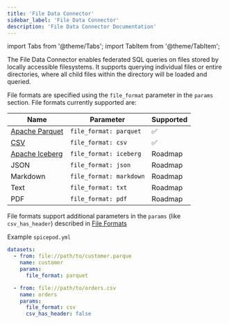 ```yaml
---
title: 'File Data Connector'
sidebar_label: 'File Data Connector'
description: 'File Data Connector Documentation'
---
```


import Tabs from '@theme/Tabs';
import TabItem from '@theme/TabItem';

The File Data Connector enables federated SQL queries on files stored by locally accessible filesystems. It supports querying individual files or entire directories, where all child files within the directory will be loaded and queried.

File formats are specified using the `file_format` parameter in the `params` section. File formats currently supported are:

| Name                                          | Parameter               | Supported |
| --------------------------------------------- | ----------------------- | --------- |
| [Apache Parquet](https://parquet.apache.org/) | `file_format: parquet`  | ✅        |
| [CSV](/reference/file_format.md#csv)          | `file_format: csv`      | ✅        |
| [Apache Iceberg](https://iceberg.apache.org/) | `file_format: iceberg`  | Roadmap   |
| JSON                                          | `file_format: json`     | Roadmap   |
| Markdown                                      | `file_format: markdown` | Roadmap   |
| Text                                          | `file_format: txt`      | Roadmap   |
| PDF                                           | `file_format: pdf`      | Roadmap   |

File formats support additional parameters in the `params` (like `csv_has_header`) described in [File Formats](/reference/file_format)

Example `spicepod.yml`

```yaml
datasets:
  - from: file://path/to/customer.parque
    name: customer
    params:
      file_format: parquet

  - from: file://path/to/orders.csv
    name: orders
    params:
      file_format: csv
      csv_has_header: false
```
